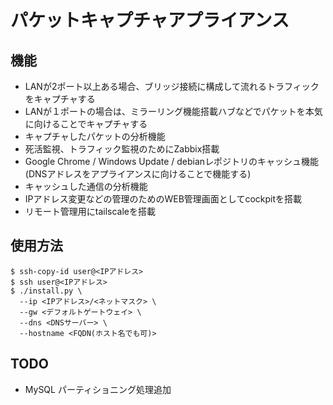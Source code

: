 # パケットキャプチャアプライアンス

## 機能
* LANが2ポート以上ある場合、ブリッジ接続に構成して流れるトラフィックをキャプチャする
* LANが１ポートの場合は、ミラーリング機能搭載ハブなどでパケットを本気に向けることでキャプチャする
* キャプチャしたパケットの分析機能
* 死活監視、トラフィック監視のためにZabbix搭載
* Google Chrome / Windows Update / debianレポジトリのキャッシュ機能(DNSアドレスをアプライアンスに向けることで機能する)
* キャッシュした通信の分析機能
* IPアドレス変更などの管理のためのWEB管理画面としてcockpitを搭載
* リモート管理用にtailscaleを搭載

## 使用方法

```
$ ssh-copy-id user@<IPアドレス>
$ ssh user@<IPアドレス>
$ ./install.py \
  --ip <IPアドレス>/<ネットマスク> \
  --gw <デフォルトゲートウェイ> \
  --dns <DNSサーバー> \
  --hostname <FQDN(ホスト名でも可)>  
```

## TODO
* MySQL パーティショニング処理追加